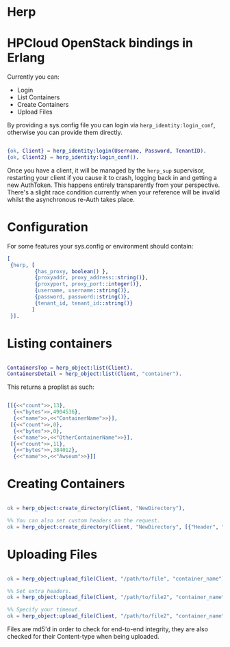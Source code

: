 Herp
====

HPCloud OpenStack bindings in Erlang
====================================

Currently you can:

* Login
* List Containers
* Create Containers
* Upload Files

By providing a sys.config file you can login via
`herp_identity:login_conf`, otherwise you can provide them directly.

```erlang

{ok, Client} = herp_identity:login(Username, Password, TenantID).
{ok, Client2} = herp_identity:login_conf().
```

Once you have a client, it will be managed by the `herp_sup`
supervisor, restarting your client if you cause it to crash, logging
back in and getting a new AuthToken. This happens entirely
transparently from your perspective. There's a slight race condition
currently when your reference will be invalid whilst the asynchronous
re-Auth takes place.

Configuration
=============

For some features your sys.config or environment should contain:

```erlang
[
 {herp, [
         {has_proxy, boolean() },
         {proxyaddr, proxy_address::string()},
         {proxyport, proxy_port::integer()},
         {username, username::string()},
         {password, password::string()},
         {tenant_id, tenant_id::string()}
        ]
 }].
```


Listing containers
==================

```erlang

ContainersTop = herp_object:list(Client).
ContainersDetail = herp_object:list(Client, "container").
```

This returns a proplist as such:

```erlang

[[{<<"count">>,13},
  {<<"bytes">>,4904536},
  {<<"name">>,<<"ContainerName">>}],
 [{<<"count">>,0},
  {<<"bytes">>,0},
  {<<"name">>,<<"OtherContainerName">>}],
 [{<<"count">>,11},
  {<<"bytes">>,384012},
  {<<"name">>,<<"Awseum">>}]]
```

Creating Containers
===================

```erlang

ok = herp_object:create_directory(Client, "NewDirectory"),

%% You can also set custom headers on the request.
ok = herp_object:create_directory(Client, "NewDirectory", [{"Header", "Option"}]).
```

Uploading Files
===============

```erlang

ok = herp_object:upload_file(Client, "/path/to/file", "container_name"),

%% Set extra headers.
ok = herp_object:upload_file(Client, "/path/to/file2", "container_name", [{"header", "option"}]),

%% Specify your timeout.
ok = herp_object:upload_file(Client, "/path/to/file2", "container_name", [{"header", "option"}], 5000),
```

Files are md5'd in order to check for end-to-end integrity, they are
also checked for their Content-type when being uploaded.

